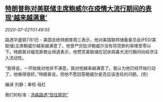 <!--1593656597000-->
[特朗普称对美联储主席鲍威尔在疫情大流行期间的表现‘越来越满意’](https://cn.reuters.com/article/usa-fed-trump-powell0701-wedn-idCNKBS24307X)
------

<div><i>2020-07-02T01:49:55</i></div><div class="StandardArticleBody_body"><p>路透华盛顿7月1日 - 美国总统特朗普周三表示，他对美国联邦储备委员会(FED/美联储)主席鲍威尔越来越满意了。他曾严厉批评鲍威尔没有将贷款利率降至零以下。特朗普对福克斯商业频道表示，他赞赏美联储在冠状病毒大流行期间向经济注入流动性。 </p><p>“我得说，一开始我对他并不满意。我对他越来越满意了。我认为他已经开始行动了。他做得很好。”特朗普说，但他不愿回答鲍威尔是否应该连任的问题。(完) </p><div class="Attribution_container"><div class="Attribution_attribution"><p class="Attribution_content">编译 刘静；审校 母红 </p></div></div><div class="StandardArticleBody_trustBadgeContainer"><span class="StandardArticleBody_trustBadgeTitle">我们的标准：</span><span class="trustBadgeUrl"><a href="https://www.thomsonreuters.cn/content/dam/openweb/documents/pdf/china/brochures/about-us-1.pdf">汤森路透“信任原则”</a></span></div></div>
